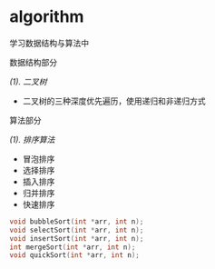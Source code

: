 # algorithm

学习数据结构与算法中

数据结构部分

*(1). 二叉树*
  - 二叉树的三种深度优先遍历，使用递归和非递归方式

算法部分

*(1). 排序算法*
  - 冒泡排序
  - 选择排序
  - 插入排序
  - 归并排序
  - 快速排序
  
  ```C
  void bubbleSort(int *arr, int n);
  void selectSort(int *arr, int n);
  void insertSort(int *arr, int n);
  int mergeSort(int *arr, int n);
  void quickSort(int *arr, int n);
  ```
